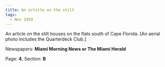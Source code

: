 ```yaml
---  
title: An article on the stilt  
tags:  
  - Nov 1959  
---  
```

  
An article on the stilt houses on the flats south of Cape Florida. [An aerial photo includes the Quarterdeck Club.]  
  
Newspapers: **Miami Morning News or The Miami Herald**  
  
Page: **4**, Section: **B** 
